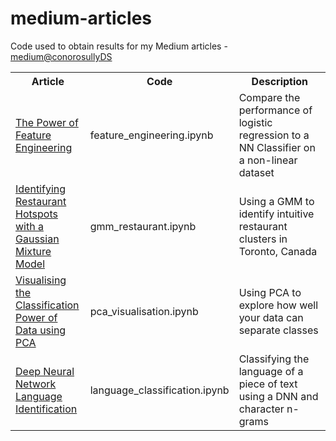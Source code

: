 # medium-articles
Code used to obtain results for my Medium articles - [medium@conorosullyDS](https://medium.com/@conorosullyDS)

<table>
  <tr>
    <th><span style="font-weight:bold">Article</span></th>
    <th><span style="font-weight:bold">Code</span></th>
    <th><span style="font-weight:bold">Description</span></th>
  </tr>
  
  <tr>
    <td><a href="https://medium.com/@conorosully/the-power-of-feature-engineering-b6f3bb7de39c"> The Power of Feature Engineering </a></td>
    <td>feature_engineering.ipynb</td>
    <td>Compare the performance of logistic regression to a NN Classifier on a non-linear dataset</td>
  </tr>
  
  <tr>
    <td><a href="https://towardsdatascience.com/identifying-restaurant-hotspots-with-a-gaussian-mixture-model-2a840ab0c782"> Identifying Restaurant Hotspots with a Gaussian Mixture Model </a></td>
    <td>gmm_restaurant.ipynb</td>
    <td>Using a GMM to identify intuitive restaurant clusters in Toronto, Canada</td>
  </tr>
  
  <tr>
    <td><a href="https://towardsdatascience.com/visualising-the-classification-power-of-data-54f5273f640"> Visualising the Classification Power of Data using PCA </a></td>
    <td>pca_visualisation.ipynb</td>
    <td>Using PCA to explore how well your data can separate classes</td>
  </tr>
  
   <tr>
    <td><a href="https://medium.com/@conorosully/deep-neural-network-language-identification-ae1c158f6a7d"> Deep Neural Network Language Identification </a></td>
    <td>language_classification.ipynb</td>
    <td>Classifying the language of a piece of text using a DNN and character n-grams</td>
  </tr>
  
   
  
</table>

